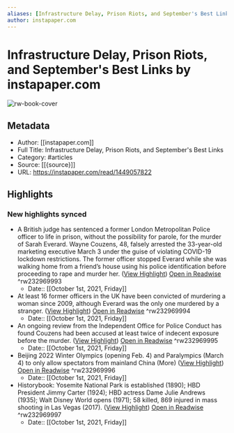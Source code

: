 ```yaml
---
aliases: [Infrastructure Delay, Prison Riots, and September's Best Links, Infrastructure Delay, Prison Riots, and September's Best Links]
author: instapaper.com
---
```

# Infrastructure Delay, Prison Riots, and September's Best Links by instapaper.com

![rw-book-cover](https://readwise-assets.s3.amazonaws.com/static/images/article2.74d541386bbf.png)

## Metadata
- Author: [[instapaper.com]]
- Full Title: Infrastructure Delay, Prison Riots, and September's Best Links
- Category: #articles
- Source: [[{source}]]
- URL: https://instapaper.com/read/1449057822

## Highlights
### New highlights synced
- A British judge has sentenced a former London Metropolitan Police officer to life in prison, without the possibility for parole, for the murder of Sarah Everard. Wayne Couzens, 48, falsely arrested the 33-year-old marketing executive March 3 under the guise of violating COVID-19 lockdown restrictions. The former officer stopped Everard while she was walking home from a friend’s house using his police identification before proceeding to rape and murder her. ([View Highlight](https://instapaper.com/read/1449057822/17604521)) [Open in Readwise](https://readwise.io/open/232969993) ^rw232969993
    - Date:: [[October 1st, 2021, Friday]]
- At least 16 former officers in the UK have been convicted of murdering a woman since 2009, although Everard was the only one murdered by a stranger. ([View Highlight](https://instapaper.com/read/1449057822/17604522)) [Open in Readwise](https://readwise.io/open/232969994) ^rw232969994
    - Date:: [[October 1st, 2021, Friday]]
- An ongoing review from the Independent Office for Police Conduct has found Couzens had been accused at least twice of indecent exposure before the murder. ([View Highlight](https://instapaper.com/read/1449057822/17604525)) [Open in Readwise](https://readwise.io/open/232969995) ^rw232969995
    - Date:: [[October 1st, 2021, Friday]]
- Beijing 2022 Winter Olympics (opening Feb. 4) and Paralympics (March 4) to only allow spectators from mainland China (More) ([View Highlight](https://instapaper.com/read/1449057822/17604539)) [Open in Readwise](https://readwise.io/open/232969996) ^rw232969996
    - Date:: [[October 1st, 2021, Friday]]
- Historybook: Yosemite National Park is established (1890); HBD President Jimmy Carter (1924); HBD actress Dame Julie Andrews (1935); Walt Disney World opens (1971); 58 killed, 869 injured in mass shooting in Las Vegas (2017). ([View Highlight](https://instapaper.com/read/1449057822/17604590)) [Open in Readwise](https://readwise.io/open/232969997) ^rw232969997
    - Date:: [[October 1st, 2021, Friday]]
